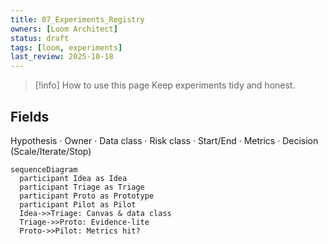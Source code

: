 ```yaml
---
title: 07_Experiments_Registry
owners: [Loom Architect]
status: draft
tags: [loom, experiments]
last_review: 2025-10-18
---
```


> [!info] How to use this page
> Keep experiments tidy and honest.

## Fields
Hypothesis · Owner · Data class · Risk class · Start/End · Metrics · Decision (Scale/Iterate/Stop)

```mermaid
sequenceDiagram
  participant Idea as Idea
  participant Triage as Triage
  participant Proto as Prototype
  participant Pilot as Pilot
  Idea->>Triage: Canvas & data class
  Triage->>Proto: Evidence‑lite
  Proto->>Pilot: Metrics hit?
```
